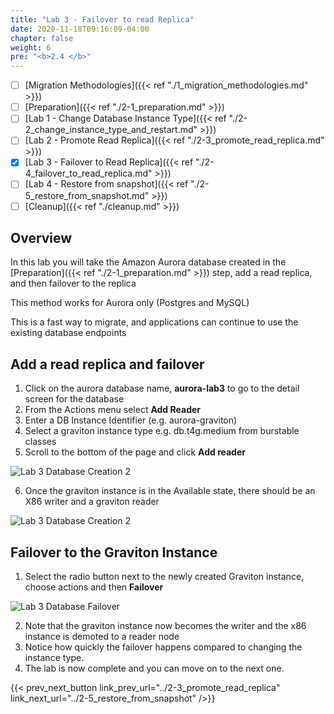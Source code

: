 ```yaml
---
title: "Lab 3 - Failover to read Replica"
date: 2020-11-18T09:16:09-04:00
chapter: false
weight: 6
pre: "<b>2.4 </b>"
---
```


- [ ] [Migration Methodologies]({{< ref "./1_migration_methodologies.md" >}})
- [ ] [Preparation]({{< ref "./2-1_preparation.md" >}})
- [ ] [Lab 1 - Change Database Instance Type]({{< ref "./2-2_change_instance_type_and_restart.md" >}})
- [ ] [Lab 2 - Promote Read Replica]({{< ref "./2-3_promote_read_replica.md" >}})
- [x] [Lab 3 - Failover to Read Replica]({{< ref "./2-4_failover_to_read_replica.md" >}})
- [ ] [Lab 4 - Restore from snapshot]({{< ref "./2-5_restore_from_snapshot.md" >}})
- [ ] [Cleanup]({{< ref "./cleanup.md" >}})

## Overview

In this lab you will take the Amazon Aurora database created in the [Preparation]({{< ref "./2-1_preparation.md" >}}) step, add a read replica, and then failover to the replica

This method works for Aurora only (Postgres and MySQL)

This is a fast way to migrate, and applications can continue to use the existing database endpoints


## Add a read replica and failover

1. Click on the aurora database name, **aurora-lab3** to go to the detail screen for the database
2. From the Actions menu select **Add Reader**
3. Enter a DB Instance Identifier (e.g. aurora-graviton)
4. Select a graviton instance type e.g. db.t4g.medium from burstable classes
5. Scroll to the bottom of the page and click **Add reader**

![Lab 3 Database Creation 2](/Sustainability/100_migrate_rds_to_graviton/lab-3/lab-3_aurora_add_reader.png)

6. Once the graviton instance is in the Available state, there should be an X86 writer and a graviton reader

![Lab 3 Database Creation 2](/Sustainability/100_migrate_rds_to_graviton/lab-3/lab-3_aurora_before_failover.png)


## Failover to the Graviton Instance

1. Select the radio button next to the newly created Graviton instance, choose actions and then **Failover**


![Lab 3 Database Failover](/Sustainability/100_migrate_rds_to_graviton/lab-3/lab-3_aurora_failover.png)

2. Note that the graviton instance now becomes the writer and the x86 instance is demoted to a reader node
3. Notice how quickly the failover happens compared to changing the instance type.
4. The lab is now complete and you can move on to the next one.

{{< prev_next_button link_prev_url="../2-3_promote_read_replica" link_next_url="../2-5_restore_from_snapshot" />}}
